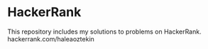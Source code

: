 # HackerRank
This repository includes my solutions to problems on HackerRank.
hackerrank.com/haleaoztekin

